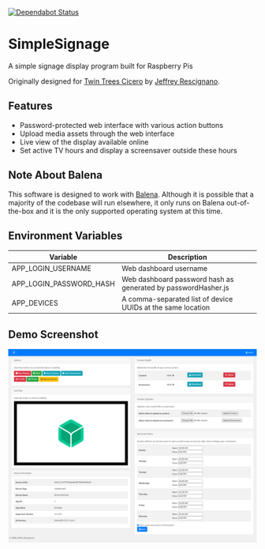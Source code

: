 [![Dependabot Status](https://api.dependabot.com/badges/status?host=github&repo=JeffResc/SimpleSignage)](https://dependabot.com)
# SimpleSignage
A simple signage display program built for Raspberry Pis

Originally designed for [Twin Trees Cicero](https://twintreescicero.com) by [Jeffrey Rescignano](https://jeffresc.dev).

## Features
- Password-protected web interface with various action buttons
- Upload media assets through the web interface
- Live view of the display available online
- Set active TV hours and display a screensaver outside these hours

## Note About Balena
This software is designed to work with [Balena](https://www.balena.io/). Although it is possible that a majority of the codebase will run elsewhere, it only runs on Balena out-of-the-box and it is the only supported operating system at this time.

## Environment Variables
| Variable                | Description                                                   |
|-------------------------|---------------------------------------------------------------|
| APP_LOGIN_USERNAME      | Web dashboard username                                        |
| APP_LOGIN_PASSWORD_HASH | Web dashboard password hash as generated by passwordHasher.js |
| APP_DEVICES             | A comma-separated list of device UUIDs at the same location   |

## Demo Screenshot
[![Demo Screenshot](https://github.com/JeffResc/SimpleSignage/raw/master/demo.png)](#)
